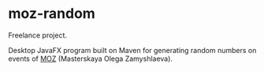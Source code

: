 # moz-random

Freelance project. 

Desktop JavaFX program built on Maven for generating random numbers on events of [MOZ](http://www.zamyshlyaev.com/) (Masterskaya Olega Zamyshlaeva).
